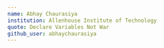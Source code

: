```yaml
---
name: Abhay Chaurasiya
institution: Allenhouse Institute of Technology
quote: Declare Variables Not War
github_user: abhaychaurasiya
---
```

